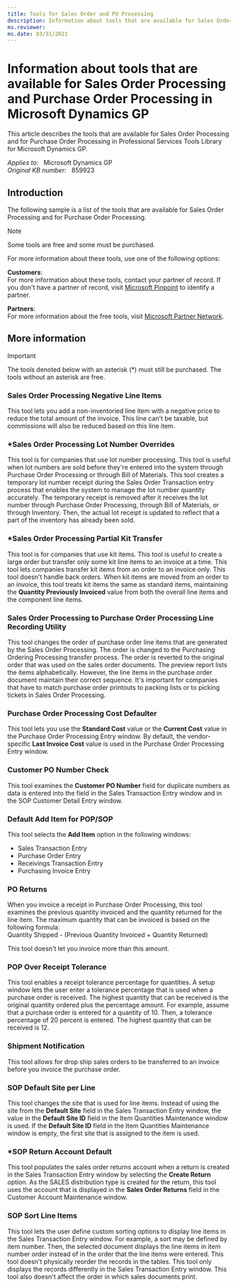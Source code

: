 ```yaml
---
title: Tools for Sales Order and PO Processing
description: Information about tools that are available for Sales Order Processing and Purchase Order Processing in Microsoft Dynamics GP.
ms.reviewer:
ms.date: 03/31/2021
---
```

# Information about tools that are available for Sales Order Processing and Purchase Order Processing in Microsoft Dynamics GP

This article describes the tools that are available for Sales Order Processing and for Purchase Order Processing in Professional Services Tools Library for Microsoft Dynamics GP.

_Applies to:_ &nbsp; Microsoft Dynamics GP  
_Original KB number:_ &nbsp; 859923

## Introduction

The following sample is a list of the tools that are available for Sales Order Processing and for Purchase Order Processing.

> [!NOTE]
> Some tools are free and some must be purchased.

For more information about these tools, use one of the following options:

**Customers**:  
For more information about these tools, contact your partner of record. If you don't have a partner of record, visit [Microsoft Pinpoint](https://www.microsoft.com/solution-providers/home) to identify a partner.

**Partners**:  
For more information about the free tools, visit [Microsoft Partner Network](https://partner.microsoft.com/solutions/business-applications/dynamics-onprem).

## More information

> [!IMPORTANT]
> The tools denoted below with an asterisk (*) must still be purchased. The tools without an asterisk are free.

### Sales Order Processing Negative Line Items

This tool lets you add a non-inventoried line item with a negative price to reduce the total amount of the invoice. This line can't be taxable, but commissions will also be reduced based on this line item.

### *Sales Order Processing Lot Number Overrides

This tool is for companies that use lot number processing. This tool is useful when lot numbers are sold before they're entered into the system through Purchase Order Processing or through Bill of Materials. This tool creates a temporary lot number receipt during the Sales Order Transaction entry process that enables the system to manage the lot number quantity accurately. The temporary receipt is removed after it receives the lot number through Purchase Order Processing, through Bill of Materials, or through Inventory. Then, the actual lot receipt is updated to reflect that a part of the inventory has already been sold.

### *Sales Order Processing Partial Kit Transfer

This tool is for companies that use kit items. This tool is useful to create a large order but transfer only some kit line items to an invoice at a time. This tool lets companies transfer kit items from an order to an invoice only. This tool doesn't handle back orders. When kit items are moved from an order to an invoice, this tool treats kit items the same as standard items, maintaining the **Quantity Previously Invoiced** value from both the overall line items and the component line items.

### Sales Order Processing to Purchase Order Processing Line Recording Utility

This tool changes the order of purchase order line items that are generated by the Sales Order Processing. The order is changed to the Purchasing Ordering Processing transfer process. The order is reverted to the original order that was used on the sales order documents. The preview report lists the items alphabetically. However, the line items in the purchase order document maintain their correct sequence. It's important for companies that have to match purchase order printouts to packing lists or to picking tickets in Sales Order Processing.

### Purchase Order Processing Cost Defaulter

This tool lets you use the **Standard Cost** value or the **Current Cost** value in the Purchase Order Processing Entry window. By default, the vendor-specific **Last Invoice Cost** value is used in the Purchase Order Processing Entry window.

### Customer PO Number Check

This tool examines the **Customer PO Number** field for duplicate numbers as data is entered into the field in the Sales Transaction Entry window and in the SOP Customer Detail Entry window.

### Default Add Item for POP/SOP

This tool selects the **Add Item** option in the following windows:

- Sales Transaction Entry
- Purchase Order Entry
- Receivings Transaction Entry
- Purchasing Invoice Entry

### PO Returns

When you invoice a receipt in Purchase Order Processing, this tool examines the previous quantity invoiced and the quantity returned for the line item. The maximum quantity that can be invoiced is based on the following formula:  
Quantity Shipped - (Previous Quantity Invoiced + Quantity Returned)

This tool doesn't let you invoice more than this amount.

### POP Over Receipt Tolerance

This tool enables a receipt tolerance percentage for quantities. A setup window lets the user enter a tolerance percentage that is used when a purchase order is received. The highest quantity that can be received is the original quantity ordered plus the percentage amount. For example, assume that a purchase order is entered for a quantity of 10. Then, a tolerance percentage of 20 percent is entered. The highest quantity that can be received is 12.

### Shipment Notification

This tool allows for drop ship sales orders to be transferred to an invoice before you invoice the purchase order.

### SOP Default Site per Line

This tool changes the site that is used for line items. Instead of using the site from the **Default Site** field in the Sales Transaction Entry window, the value in the **Default Site ID** field in the Item Quantities Maintenance window is used. If the **Default Site ID** field in the Item Quantities Maintenance window is empty, the first site that is assigned to the item is used.

### *SOP Return Account Default

This tool populates the sales order returns account when a return is created in the Sales Transaction Entry window by selecting the **Create Return** option. As the SALES distribution type is created for the return, this tool uses the account that is displayed in the **Sales Order Returns** field in the Customer Account Maintenance window.

### SOP Sort Line Items

This tool lets the user define custom sorting options to display line items in the Sales Transaction Entry window. For example, a sort may be defined by item number. Then, the selected document displays the line items in item number order instead of in the order that the line items were entered. This tool doesn't physically reorder the records in the tables. This tool only displays the records differently in the Sales Transaction Entry window. This tool also doesn't affect the order in which sales documents print.

